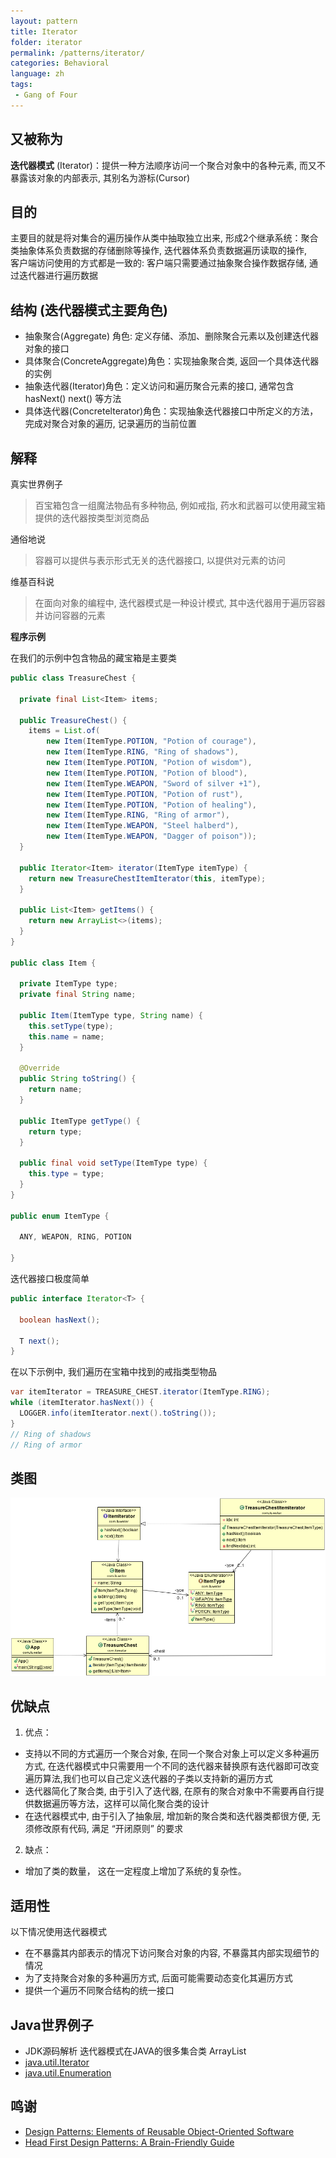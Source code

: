 ```yaml
---
layout: pattern
title: Iterator
folder: iterator
permalink: /patterns/iterator/
categories: Behavioral
language: zh
tags:
 - Gang of Four
---
```


## 又被称为
**迭代器模式** (Iterator)：提供一种方法顺序访问一个聚合对象中的各种元素, 而又不暴露该对象的内部表示, 其别名为游标(Cursor)

## 目的
主要目的就是将对集合的遍历操作从类中抽取独立出来, 形成2个继承系统：聚合类抽象体系负责数据的存储删除等操作, 迭代器体系负责数据遍历读取的操作,   
客户端访问使用的方式都是一致的: 客户端只需要通过抽象聚合操作数据存储, 通过迭代器进行遍历数据

## 结构 (迭代器模式主要角色)
* 抽象聚合(Aggregate) 角色: 定义存储、添加、删除聚合元素以及创建迭代器对象的接口
* 具体聚合(ConcreteAggregate)角色：实现抽象聚合类, 返回一个具体迭代器的实例
* 抽象迭代器(Iterator)角色：定义访问和遍历聚合元素的接口, 通常包含 hasNext()  next() 等方法
* 具体迭代器(Concretelterator)角色：实现抽象迭代器接口中所定义的方法，完成对聚合对象的遍历, 记录遍历的当前位置

## 解释

真实世界例子

> 百宝箱包含一组魔法物品有多种物品, 例如戒指, 药水和武器可以使用藏宝箱提供的迭代器按类型浏览商品

通俗地说

> 容器可以提供与表示形式无关的迭代器接口, 以提供对元素的访问

维基百科说

> 在面向对象的编程中, 迭代器模式是一种设计模式, 其中迭代器用于遍历容器并访问容器的元素

**程序示例**

在我们的示例中包含物品的藏宝箱是主要类

```java
public class TreasureChest {

  private final List<Item> items;

  public TreasureChest() {
    items = List.of(
        new Item(ItemType.POTION, "Potion of courage"),
        new Item(ItemType.RING, "Ring of shadows"),
        new Item(ItemType.POTION, "Potion of wisdom"),
        new Item(ItemType.POTION, "Potion of blood"),
        new Item(ItemType.WEAPON, "Sword of silver +1"),
        new Item(ItemType.POTION, "Potion of rust"),
        new Item(ItemType.POTION, "Potion of healing"),
        new Item(ItemType.RING, "Ring of armor"),
        new Item(ItemType.WEAPON, "Steel halberd"),
        new Item(ItemType.WEAPON, "Dagger of poison"));
  }

  public Iterator<Item> iterator(ItemType itemType) {
    return new TreasureChestItemIterator(this, itemType);
  }

  public List<Item> getItems() {
    return new ArrayList<>(items);
  }
}

public class Item {

  private ItemType type;
  private final String name;

  public Item(ItemType type, String name) {
    this.setType(type);
    this.name = name;
  }

  @Override
  public String toString() {
    return name;
  }

  public ItemType getType() {
    return type;
  }

  public final void setType(ItemType type) {
    this.type = type;
  }
}

public enum ItemType {

  ANY, WEAPON, RING, POTION

}
```

迭代器接口极度简单

```java
public interface Iterator<T> {

  boolean hasNext();

  T next();
}
```

在以下示例中, 我们遍历在宝箱中找到的戒指类型物品

```java
var itemIterator = TREASURE_CHEST.iterator(ItemType.RING);
while (itemIterator.hasNext()) {
  LOGGER.info(itemIterator.next().toString());
}
// Ring of shadows
// Ring of armor
```

## 类图
![alt text](../iterator/etc/iterator_1.png "Iterator")

## 优缺点
1. 优点：
* 支持以不同的方式遍历一个聚合对象, 在同一个聚合对象上可以定义多种遍历方式, 在迭代器模式中只需要用一个不同的迭代器来替换原有迭代器即可改变遍历算法,我们也可以自己定义迭代器的子类以支持新的遍历方式
* 迭代器简化了聚合类, 由于引入了迭代器, 在原有的聚合对象中不需要再自行提供数据遍历等方法，这样可以简化聚合类的设计
* 在迭代器模式中, 由于引入了抽象层, 增加新的聚合类和迭代器类都很方便, 无须修改原有代码, 满足 “开闭原则” 的要求
2. 缺点：
* 增加了类的数量， 这在一定程度上增加了系统的复杂性。

## 适用性
以下情况使用迭代器模式

* 在不暴露其内部表示的情况下访问聚合对象的内容, 不暴露其内部实现细节的情况
* 为了支持聚合对象的多种遍历方式, 后面可能需要动态变化其遍历方式
* 提供一个遍历不同聚合结构的统一接口

## Java世界例子
* JDK源码解析 迭代器模式在JAVA的很多集合类 ArrayList
* [java.util.Iterator](http://docs.oracle.com/javase/8/docs/api/java/util/Iterator.html)
* [java.util.Enumeration](http://docs.oracle.com/javase/8/docs/api/java/util/Enumeration.html)

## 鸣谢

* [Design Patterns: Elements of Reusable Object-Oriented Software](https://www.amazon.com/gp/product/0201633612/ref=as_li_tl?ie=UTF8&camp=1789&creative=9325&creativeASIN=0201633612&linkCode=as2&tag=javadesignpat-20&linkId=675d49790ce11db99d90bde47f1aeb59)
* [Head First Design Patterns: A Brain-Friendly Guide](https://www.amazon.com/gp/product/0596007124/ref=as_li_tl?ie=UTF8&camp=1789&creative=9325&creativeASIN=0596007124&linkCode=as2&tag=javadesignpat-20&linkId=6b8b6eea86021af6c8e3cd3fc382cb5b)
